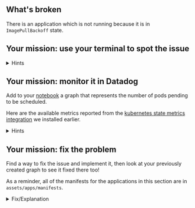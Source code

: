 ## What's broken

There is an application which is not running because it is in `ImagePullBackoff`
state.

## Your mission: use your terminal to spot the issue

<details>
<summary>Hints</summary>
The pod list has a `STATUS` column telling you in which state the pod is.
</details>

## Your mission: monitor it in Datadog

Add to your [notebook](https://app.datadoghq.com/notebook) a graph that
represents the number of pods pending to be scheduled.

Here are the available metrics reported from the [kubernetes state metrics
integration](https://docs.datadoghq.com/integrations/kubernetes/#kubernetes-state)
we installed earlier.

<details>
<summary>Hints</summary>
`kubernetes_state.container.status_report.count.waiting` is giving you the count of the containers currently reporting a in waiting state with the `reason` as a tag.
</details>

## Your mission: fix the problem

Find a way to fix the issue and implement it, then look at your previously
created graph to see it fixed there too!

As a reminder, all of the manifests for the applications in this section are in
`assets/apps/manifests`.

<details>
<summary>Fix/Explanation</summary>
This pod failed to run because it was trying to use an image which does not
exist in the hub.<br/><br/> 

A metric query that identifies this issue is `kubernetes_state.container.status_report.count.waiting` filtered on `reason:errimagepull`<br/><br/> 

In this case the image is:
`k8s.gcr.io/pause:3.1-oops-i-did-a-typo-in-the-image-version` <br/><br/>

So if you just change the manifest to use something that exists and re-apply the
manifest you should be on your way!<br/><br/>

We included a sample patch as a solution `cat assets/apps/fixes/espresso-fix.yaml`
</details>
